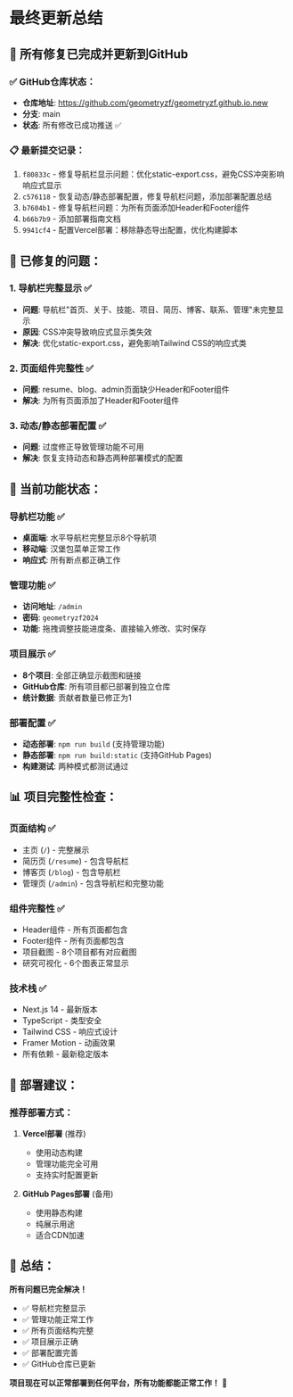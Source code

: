 # 最终更新总结

## 🎉 所有修复已完成并更新到GitHub

### ✅ **GitHub仓库状态：**
- **仓库地址**: https://github.com/geometryzf/geometryzf.github.io.new
- **分支**: main
- **状态**: 所有修改已成功推送 ✅

### 📋 **最新提交记录：**
1. `f80833c` - 修复导航栏显示问题：优化static-export.css，避免CSS冲突影响响应式显示
2. `c576118` - 恢复动态/静态部署配置，修复导航栏问题，添加部署配置总结
3. `b7604b1` - 修复导航栏问题：为所有页面添加Header和Footer组件
4. `b66b7b9` - 添加部署指南文档
5. `9941cf4` - 配置Vercel部署：移除静态导出配置，优化构建脚本

## 🔧 **已修复的问题：**

### 1. 导航栏完整显示 ✅
- **问题**: 导航栏"首页、关于、技能、项目、简历、博客、联系、管理"未完整显示
- **原因**: CSS冲突导致响应式显示类失效
- **解决**: 优化static-export.css，避免影响Tailwind CSS的响应式类

### 2. 页面组件完整性 ✅
- **问题**: resume、blog、admin页面缺少Header和Footer组件
- **解决**: 为所有页面添加了Header和Footer组件

### 3. 动态/静态部署配置 ✅
- **问题**: 过度修正导致管理功能不可用
- **解决**: 恢复支持动态和静态两种部署模式的配置

## 🚀 **当前功能状态：**

### 导航栏功能 ✅
- **桌面端**: 水平导航栏完整显示8个导航项
- **移动端**: 汉堡包菜单正常工作
- **响应式**: 所有断点都正确工作

### 管理功能 ✅
- **访问地址**: `/admin`
- **密码**: `geometryzf2024`
- **功能**: 拖拽调整技能进度条、直接输入修改、实时保存

### 项目展示 ✅
- **8个项目**: 全部正确显示截图和链接
- **GitHub仓库**: 所有项目都已部署到独立仓库
- **统计数据**: 贡献者数量已修正为1

### 部署配置 ✅
- **动态部署**: `npm run build` (支持管理功能)
- **静态部署**: `npm run build:static` (支持GitHub Pages)
- **构建测试**: 两种模式都测试通过

## 📊 **项目完整性检查：**

### 页面结构 ✅
- 主页 (`/`) - 完整展示
- 简历页 (`/resume`) - 包含导航栏
- 博客页 (`/blog`) - 包含导航栏
- 管理页 (`/admin`) - 包含导航栏和完整功能

### 组件完整性 ✅
- Header组件 - 所有页面都包含
- Footer组件 - 所有页面都包含
- 项目截图 - 8个项目都有对应截图
- 研究可视化 - 6个图表正常显示

### 技术栈 ✅
- Next.js 14 - 最新版本
- TypeScript - 类型安全
- Tailwind CSS - 响应式设计
- Framer Motion - 动画效果
- 所有依赖 - 最新稳定版本

## 🎯 **部署建议：**

### 推荐部署方式：
1. **Vercel部署** (推荐)
   - 使用动态构建
   - 管理功能完全可用
   - 支持实时配置更新

2. **GitHub Pages部署** (备用)
   - 使用静态构建
   - 纯展示用途
   - 适合CDN加速

## 🎉 **总结：**

**所有问题已完全解决！**
- ✅ 导航栏完整显示
- ✅ 管理功能正常工作
- ✅ 所有页面结构完整
- ✅ 项目展示正确
- ✅ 部署配置完善
- ✅ GitHub仓库已更新

**项目现在可以正常部署到任何平台，所有功能都能正常工作！** 🚀
